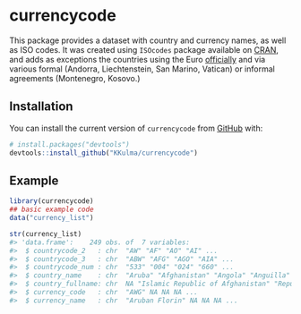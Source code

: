 
<!-- README.md is generated from README.Rmd. Please edit that file -->

# currencycode

<!-- badges: start -->
<!-- badges: end -->

This package provides a dataset with country and currency names, as well
as ISO codes. It was created using `ISOcodes` package available on
[CRAN](https://github.com/cran/ISOcodes), and adds as exceptions the
countries using the Euro
[officially](https://europa.eu/european-union/about-eu/euro/which-countries-use-euro_en)
and via various formal (Andorra, Liechtenstein, San Marino, Vatican) or
informal agreements (Montenegro, Kosovo.)

## Installation

You can install the current version of `currencycode` from
[GitHub](https://github.com/) with:

``` r
# install.packages("devtools")
devtools::install_github("KKulma/currencycode")
```

## Example

``` r
library(currencycode)
## basic example code
data("currency_list")

str(currency_list)
#> 'data.frame':    249 obs. of  7 variables:
#>  $ countrycode_2   : chr  "AW" "AF" "AO" "AI" ...
#>  $ countrycode_3   : chr  "ABW" "AFG" "AGO" "AIA" ...
#>  $ countrycode_num : chr  "533" "004" "024" "660" ...
#>  $ country_name    : chr  "Aruba" "Afghanistan" "Angola" "Anguilla" ...
#>  $ country_fullname: chr  NA "Islamic Republic of Afghanistan" "Republic of Angola" NA ...
#>  $ currency_code   : chr  "AWG" NA NA NA ...
#>  $ currency_name   : chr  "Aruban Florin" NA NA NA ...
```
